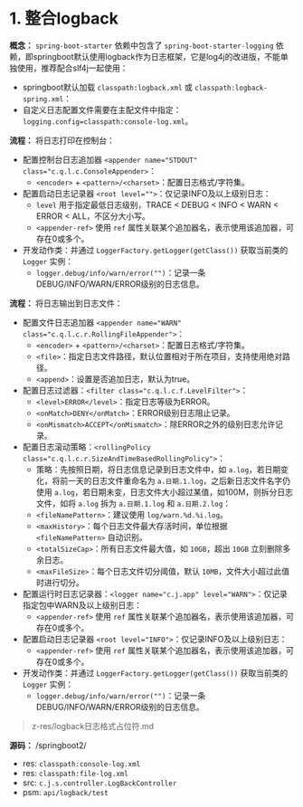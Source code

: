 # 1. 整合logback

**概念：** `spring-boot-starter` 依赖中包含了 `spring-boot-starter-logging` 依赖，即springboot默认使用logback作为日志框架，它是log4j的改进版，不能单独使用，推荐配合slf4j一起使用：
- springboot默认加载 `classpath:logback.xml` 或 `classpath:logback-spring.xml`：
- 自定义日志配置文件需要在主配文件中指定：`logging.config=classpath:console-log.xml`。

**流程：** 将日志打印在控制台：
- 配置控制台日志追加器 `<appender name="STDOUT" class="c.q.l.c.ConsoleAppender>`：
    - `<encoder>` + `<pattern>/<charset>`：配置日志格式/字符集。
- 配置启动日志记录器 `<root level="">`：仅记录INFO及以上级别日志：
    - `level` 用于指定最低日志级别，TRACE < DEBUG < INFO < WARN < ERROR < ALL，不区分大小写。
    - `<appender-ref>` 使用 `ref` 属性关联某个追加器名，表示使用该追加器，可存在0或多个。
- 开发动作类：并通过 `LoggerFactory.getLogger(getClass())` 获取当前类的 `Logger` 实例：
    - `logger.debug/info/warn/error("")`：记录一条DEBUG/INFO/WARN/ERROR级别的日志信息。

**流程：** 将日志输出到日志文件：
- 配置文件日志追加器 `<appender name="WARN" class="c.q.l.c.r.RollingFileAppender">`：
    - `<encoder>` + `<pattern>/<charset>`：配置日志格式/字符集。
    - `<file>`：指定日志文件路径，默认位置相对于所在项目，支持使用绝对路径。
    - `<append>`：设置是否追加日志，默认为true。
- 配置日志过滤器：`<filter class="c.q.l.c.f.LevelFilter">`：
    - `<level>ERROR</level>`：指定日志等级为ERROR。
    - `<onMatch>DENY</onMatch>`：ERROR级别日志阻止记录。
    - `<onMismatch>ACCEPT</onMismatch>`：除ERROR之外的级别日志允许记录。
- 配置日志滚动策略：`<rollingPolicy class="c.q.l.c.r.SizeAndTimeBasedRollingPolicy">`：
    - 策略：先按照日期，将日志信息记录到日志文件中，如 `a.log`，若日期变化，将前一天的日志文件重命名为 `a.日期.1.log`，之后新日志文件名字仍使用 `a.log`，若日期未变，日志文件大小超过某值，如100M，则拆分日志文件，如将 `a.log` 拆为 `a.日期.1.log` 和 `a.日期.2.log`：
    - `<fileNamePattern>`：建议使用 `log/warn.%d.%i.log`。
    - `<maxHistory>`：每个日志文件最大存活时间，单位根据 `<fileNamePattern>` 自动识别。
    - `<totalSizeCap>`：所有日志文件最大值，如 `10GB`，超出 `10GB` 立刻删除多余日志。
    - `<maxFileSize>`：每个日志文件切分阈值，默认 `10MB`，文件大小超过此值时进行切分。
- 配置运行时日志记录器：`<logger name="c.j.app" level="WARN">`：仅记录指定包中WARN及以上级别日志：
    - `<appender-ref>` 使用 `ref` 属性关联某个追加器名，表示使用该追加器，可存在0或多个。
- 配置启动日志记录器 `<root level="INFO">`：仅记录INFO及以上级别日志：
    - `<appender-ref>` 使用 `ref` 属性关联某个追加器名，表示使用该追加器，可存在0或多个。
- 开发动作类：并通过 `LoggerFactory.getLogger(getClass())` 获取当前类的 `Logger` 实例：
    - `logger.debug/info/warn/error("")`：记录一条DEBUG/INFO/WARN/ERROR级别的日志信息。

> z-res/logback日志格式占位符.md

**源码：** /springboot2/
- res: `classpath:console-log.xml`
- res: `classpath:file-log.xml`
- src: `c.j.s.controller.LogBackController`
- psm: `api/logback/test`